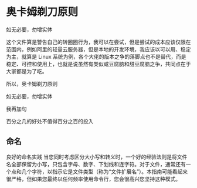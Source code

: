 # 奥卡姆剃刀原则

如无必要，勿增实体

这个文件算是警告自己的转圈圈行为，我可以在尝试，但是尝试的成本应该仅限在范围内，例如阿里的轻量云服务器，但是本地的开发环境，我应该以可以用、稳定为主，就算是 Linux 系统为例，各个大佬的版本之争的落脚点也不是替代，而是稳定、可控和使用上，也就是说虽然有类似咸豆腐脑和甜豆腐脑之争，共同点在于大家都是为了吃。

所以，奥卡姆剃刀原则

如无必要，勿增实体

我再加句

百分之几的好处不值得百分之百的投入

## 命名

良好的命名实践
当您同时考虑区分大小写和转义时，一个好的经验法则是将文件名全部保留为小写，只包含字母、数字、下划线和连字符。对于文件，通常还有一个点和几个字符，以指示它是文件类型（称为“文件扩展名”）。本指南可能看起来很严格，但如果您最终以任何频率使用命令行，您会很高兴您坚持这种模式。

##
